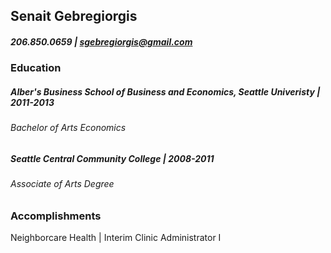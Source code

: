 ## Senait Gebregiorgis 
##### 206.850.0659 | [sgebregiorgis@gmail.com](sgebregiorgis@gmail.com)
### Education
##### Alber's Business School of Business and Economics, Seattle Univeristy | 2011-2013

###### *Bachelor of Arts Economics*

##### Seattle Central Community College | 2008-2011

###### *Associate of Arts Degree*

### Accomplishments
Neighborcare Health | Interim Clinic Administrator I 
